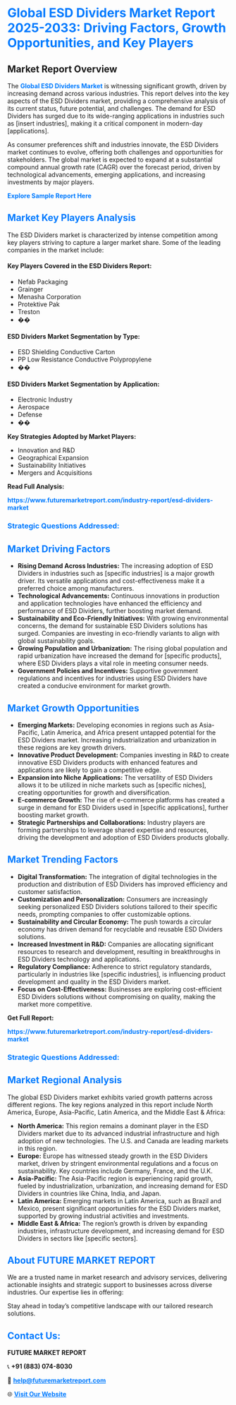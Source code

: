 <h1 style="color: #007BFF;">Global ESD Dividers Market Report 2025-2033: Driving Factors, Growth Opportunities, and Key Players</h1>

<section id="overview">
<h2>Market Report Overview</h2>
<p>The <a href="https://www.futuremarketreport.com/industry-report/esd-dividers-market" style="color: #007BFF; text-decoration: none;"><strong>Global ESD Dividers Market</strong></a> is witnessing significant growth, driven by increasing demand across various industries. This report delves into the key aspects of the ESD Dividers market, providing a comprehensive analysis of its current status, future potential, and challenges. The demand for ESD Dividers has surged due to its wide-ranging applications in industries such as [insert industries], making it a critical component in modern-day [applications].</p>
<p>As consumer preferences shift and industries innovate, the ESD Dividers market continues to evolve, offering both challenges and opportunities for stakeholders. The global market is expected to expand at a substantial compound annual growth rate (CAGR) over the forecast period, driven by technological advancements, emerging applications, and increasing investments by major players.</p>
</section>

<section id="overview">
<p><a href="https://www.futuremarketreport.com/request-sample/reportId=118050" style="color: #007BFF; text-decoration: none;"><strong>Explore Sample Report Here</strong></a></p>
</section>

<section id="key-players">
<h2 style="color: #007BFF;">Market Key Players Analysis</h2>
<p>The ESD Dividers market is characterized by intense competition among key players striving to capture a larger market share. Some of the leading companies in the market include:</p>
<h4>Key Players Covered in the ESD Dividers Report:</h4>
<ul><li>Nefab Packaging</li><li>Grainger</li><li>Menasha Corporation</li><li>Protektive Pak</li><li>Treston</li><li>��</li></ul>
<h4>ESD Dividers Market Segmentation by Type:</h4>
<ul><li>ESD Shielding Conductive Carton</li><li>PP Low Resistance Conductive Polypropylene</li><li>��</li></ul>

<h4>ESD Dividers Market Segmentation by Application:</h4>
<ul><li>Electronic Industry</li><li>Aerospace</li><li>Defense</li><li>��</li></ul>
<p><strong>Key Strategies Adopted by Market Players:</strong></p>
<ul>
<li>Innovation and R&D</li>
<li>Geographical Expansion</li>
<li>Sustainability Initiatives</li>
<li>Mergers and Acquisitions</li>
</ul>
</section>

<section>
<p><strong>Read Full Analysis: </strong></p><a href="https://www.futuremarketreport.com/industry-report/esd-dividers-market" style="color: #007BFF; text-decoration: none;"><strong>https://www.futuremarketreport.com/industry-report/esd-dividers-market</strong></a>
<h3 style="color: #007BFF;">Strategic Questions Addressed:</h3>
</section>

<section id="driving-factors">
<h2 style="color: #007BFF;">Market Driving Factors</h2>
<ul>
<li><strong>Rising Demand Across Industries:</strong> The increasing adoption of ESD Dividers in industries such as [specific industries] is a major growth driver. Its versatile applications and cost-effectiveness make it a preferred choice among manufacturers.</li>
<li><strong>Technological Advancements:</strong> Continuous innovations in production and application technologies have enhanced the efficiency and performance of ESD Dividers, further boosting market demand.</li>
<li><strong>Sustainability and Eco-Friendly Initiatives:</strong> With growing environmental concerns, the demand for sustainable ESD Dividers solutions has surged. Companies are investing in eco-friendly variants to align with global sustainability goals.</li>
<li><strong>Growing Population and Urbanization:</strong> The rising global population and rapid urbanization have increased the demand for [specific products], where ESD Dividers plays a vital role in meeting consumer needs.</li>
<li><strong>Government Policies and Incentives:</strong> Supportive government regulations and incentives for industries using ESD Dividers have created a conducive environment for market growth.</li>
</ul>
</section>

<section id="growth-opportunities">
<h2 style="color: #007BFF;">Market Growth Opportunities</h2>
<ul>
<li><strong>Emerging Markets:</strong> Developing economies in regions such as Asia-Pacific, Latin America, and Africa present untapped potential for the ESD Dividers market. Increasing industrialization and urbanization in these regions are key growth drivers.</li>
<li><strong>Innovative Product Development:</strong> Companies investing in R&D to create innovative ESD Dividers products with enhanced features and applications are likely to gain a competitive edge.</li>
<li><strong>Expansion into Niche Applications:</strong> The versatility of ESD Dividers allows it to be utilized in niche markets such as [specific niches], creating opportunities for growth and diversification.</li>
<li><strong>E-commerce Growth:</strong> The rise of e-commerce platforms has created a surge in demand for ESD Dividers used in [specific applications], further boosting market growth.</li>
<li><strong>Strategic Partnerships and Collaborations:</strong> Industry players are forming partnerships to leverage shared expertise and resources, driving the development and adoption of ESD Dividers products globally.</li>
</ul>
</section>

<section id="trending-factors">
<h2 style="color: #007BFF;">Market Trending Factors</h2>
<ul>
<li><strong>Digital Transformation:</strong> The integration of digital technologies in the production and distribution of ESD Dividers has improved efficiency and customer satisfaction.</li>
<li><strong>Customization and Personalization:</strong> Consumers are increasingly seeking personalized ESD Dividers solutions tailored to their specific needs, prompting companies to offer customizable options.</li>
<li><strong>Sustainability and Circular Economy:</strong> The push towards a circular economy has driven demand for recyclable and reusable ESD Dividers solutions.</li>
<li><strong>Increased Investment in R&D:</strong> Companies are allocating significant resources to research and development, resulting in breakthroughs in ESD Dividers technology and applications.</li>
<li><strong>Regulatory Compliance:</strong> Adherence to strict regulatory standards, particularly in industries like [specific industries], is influencing product development and quality in the ESD Dividers market.</li>
<li><strong>Focus on Cost-Effectiveness:</strong> Businesses are exploring cost-efficient ESD Dividers solutions without compromising on quality, making the market more competitive.</li>
</ul>
</section>

<section>
<p><strong>Get Full Report: </strong></p><a href="https://www.futuremarketreport.com/industry-report/esd-dividers-market" style="color: #007BFF; text-decoration: none;"><strong>https://www.futuremarketreport.com/industry-report/esd-dividers-market</strong></a>
<h3 style="color: #007BFF;">Strategic Questions Addressed:</h3>
</section>


<section id="regional-analysis">
<h2 style="color: #007BFF;">Market Regional Analysis</h2>
<p>The global ESD Dividers market exhibits varied growth patterns across different regions. The key regions analyzed in this report include North America, Europe, Asia-Pacific, Latin America, and the Middle East & Africa:</p>
<ul>
<li><strong>North America:</strong> This region remains a dominant player in the ESD Dividers market due to its advanced industrial infrastructure and high adoption of new technologies. The U.S. and Canada are leading markets in this region.</li>
<li><strong>Europe:</strong> Europe has witnessed steady growth in the ESD Dividers market, driven by stringent environmental regulations and a focus on sustainability. Key countries include Germany, France, and the U.K.</li>
<li><strong>Asia-Pacific:</strong> The Asia-Pacific region is experiencing rapid growth, fueled by industrialization, urbanization, and increasing demand for ESD Dividers in countries like China, India, and Japan.</li>
<li><strong>Latin America:</strong> Emerging markets in Latin America, such as Brazil and Mexico, present significant opportunities for the ESD Dividers market, supported by growing industrial activities and investments.</li>
<li><strong>Middle East & Africa:</strong> The region’s growth is driven by expanding industries, infrastructure development, and increasing demand for ESD Dividers in sectors like [specific sectors].</li>
</ul>
</section>

<footer>
<h2 style="color: #007BFF;">About FUTURE MARKET REPORT</h2>
<p>We are a trusted name in market research and advisory services, delivering actionable insights and strategic support to businesses across diverse industries. Our expertise lies in offering:</p>

<p>Stay ahead in today’s competitive landscape with our tailored research solutions.</p>

<h2 style="color: #007BFF;">Contact Us:</h2>
<p><strong>FUTURE MARKET REPORT</strong></p>
<p>📞 <strong>+91 (883) 074-8030</strong></p>
<p>📧 <strong><a href="mailto:help@futuremarketreport.com" style="color: #007BFF;">help@futuremarketreport.com</a></strong></p>
<p>🌐 <strong><a href="https://www.futuremarketreport.com/" style="color: #007BFF;">Visit Our Website</a></strong></p>
</footer>